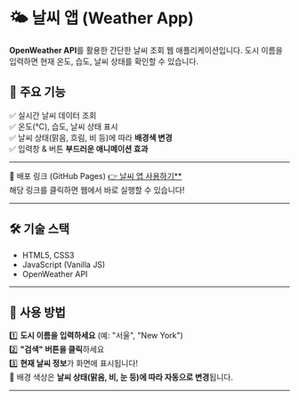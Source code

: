 # 🌤️ 날씨 앱 (Weather App)

**OpenWeather API**를 활용한 간단한 날씨 조회 웹 애플리케이션입니다. 
도시 이름을 입력하면 현재 온도, 습도, 날씨 상태를 확인할 수 있습니다.

## 🚀 주요 기능
✅ 실시간 날씨 데이터 조회  
✅ 온도(°C), 습도, 날씨 상태 표시  
✅ 날씨 상태(맑음, 흐림, 비 등)에 따라 **배경색 변경**  
✅ 입력창 & 버튼 **부드러운 애니메이션 효과**  

---

📍 배포 링크 (GitHub Pages)
 [👉 날씨 앱 사용하기**](https://your-username.github.io/weather-app/)  
해당 링크를 클릭하면 웹에서 바로 실행할 수 있습니다! 

---

## 🛠️ 기술 스택
- HTML5, CSS3
- JavaScript (Vanilla JS)
- OpenWeather API

---

## 📌 사용 방법
1️⃣ **도시 이름을 입력하세요** (예: "서울", "New York")  
2️⃣ **"검색" 버튼을 클릭**하세요  
3️⃣ **현재 날씨 정보**가 화면에 표시됩니다!  
🔹 배경 색상은 **날씨 상태(맑음, 비, 눈 등)에 따라 자동으로 변경**됩니다.  

---
